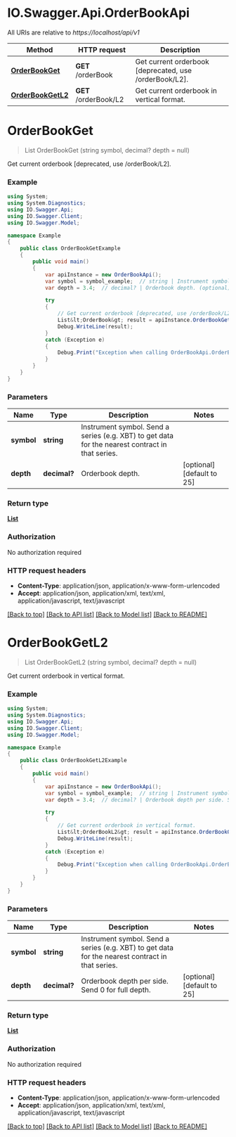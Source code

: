 # IO.Swagger.Api.OrderBookApi

All URIs are relative to *https://localhost/api/v1*

Method | HTTP request | Description
------------- | ------------- | -------------
[**OrderBookGet**](OrderBookApi.md#orderbookget) | **GET** /orderBook | Get current orderbook [deprecated, use /orderBook/L2].
[**OrderBookGetL2**](OrderBookApi.md#orderbookgetl2) | **GET** /orderBook/L2 | Get current orderbook in vertical format.


<a name="orderbookget"></a>
# **OrderBookGet**
> List<OrderBook> OrderBookGet (string symbol, decimal? depth = null)

Get current orderbook [deprecated, use /orderBook/L2].

### Example
```csharp
using System;
using System.Diagnostics;
using IO.Swagger.Api;
using IO.Swagger.Client;
using IO.Swagger.Model;

namespace Example
{
    public class OrderBookGetExample
    {
        public void main()
        {
            var apiInstance = new OrderBookApi();
            var symbol = symbol_example;  // string | Instrument symbol. Send a series (e.g. XBT) to get data for the nearest contract in that series.
            var depth = 3.4;  // decimal? | Orderbook depth. (optional)  (default to 25)

            try
            {
                // Get current orderbook [deprecated, use /orderBook/L2].
                List&lt;OrderBook&gt; result = apiInstance.OrderBookGet(symbol, depth);
                Debug.WriteLine(result);
            }
            catch (Exception e)
            {
                Debug.Print("Exception when calling OrderBookApi.OrderBookGet: " + e.Message );
            }
        }
    }
}
```

### Parameters

Name | Type | Description  | Notes
------------- | ------------- | ------------- | -------------
 **symbol** | **string**| Instrument symbol. Send a series (e.g. XBT) to get data for the nearest contract in that series. | 
 **depth** | **decimal?**| Orderbook depth. | [optional] [default to 25]

### Return type

[**List<OrderBook>**](OrderBook.md)

### Authorization

No authorization required

### HTTP request headers

 - **Content-Type**: application/json, application/x-www-form-urlencoded
 - **Accept**: application/json, application/xml, text/xml, application/javascript, text/javascript

[[Back to top]](#) [[Back to API list]](../README.md#documentation-for-api-endpoints) [[Back to Model list]](../README.md#documentation-for-models) [[Back to README]](../README.md)

<a name="orderbookgetl2"></a>
# **OrderBookGetL2**
> List<OrderBookL2> OrderBookGetL2 (string symbol, decimal? depth = null)

Get current orderbook in vertical format.

### Example
```csharp
using System;
using System.Diagnostics;
using IO.Swagger.Api;
using IO.Swagger.Client;
using IO.Swagger.Model;

namespace Example
{
    public class OrderBookGetL2Example
    {
        public void main()
        {
            var apiInstance = new OrderBookApi();
            var symbol = symbol_example;  // string | Instrument symbol. Send a series (e.g. XBT) to get data for the nearest contract in that series.
            var depth = 3.4;  // decimal? | Orderbook depth per side. Send 0 for full depth. (optional)  (default to 25)

            try
            {
                // Get current orderbook in vertical format.
                List&lt;OrderBookL2&gt; result = apiInstance.OrderBookGetL2(symbol, depth);
                Debug.WriteLine(result);
            }
            catch (Exception e)
            {
                Debug.Print("Exception when calling OrderBookApi.OrderBookGetL2: " + e.Message );
            }
        }
    }
}
```

### Parameters

Name | Type | Description  | Notes
------------- | ------------- | ------------- | -------------
 **symbol** | **string**| Instrument symbol. Send a series (e.g. XBT) to get data for the nearest contract in that series. | 
 **depth** | **decimal?**| Orderbook depth per side. Send 0 for full depth. | [optional] [default to 25]

### Return type

[**List<OrderBookL2>**](OrderBookL2.md)

### Authorization

No authorization required

### HTTP request headers

 - **Content-Type**: application/json, application/x-www-form-urlencoded
 - **Accept**: application/json, application/xml, text/xml, application/javascript, text/javascript

[[Back to top]](#) [[Back to API list]](../README.md#documentation-for-api-endpoints) [[Back to Model list]](../README.md#documentation-for-models) [[Back to README]](../README.md)

